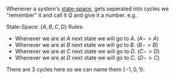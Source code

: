 Whenever a system's [state-space](State%20of%20a%20system.md), gets seperated into cycles we "remember" it and call it $Q$ and give it a number. e.g.

State-Space: $\{A, B, C, D\}$
Rules:
- Whenever we are at $A$ next state we will go to $A$. ($A -> A$)
- Whenever we are at $B$ next state we will go to $B$. ($B -> B$)
- Whenever we are at $C$ next state we will go to $D$. ($C -> D$)
- Whenever we are at $D$ next state we will go to $C$. ($D->C$)

There are 3 cycles here so we can name them $\{-1, 0, 1\}$.